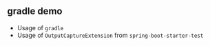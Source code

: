 gradle demo
----------------------------------------------------

- Usage of `gradle`
- Usage of `OutputCaptureExtension` from `spring-boot-starter-test`